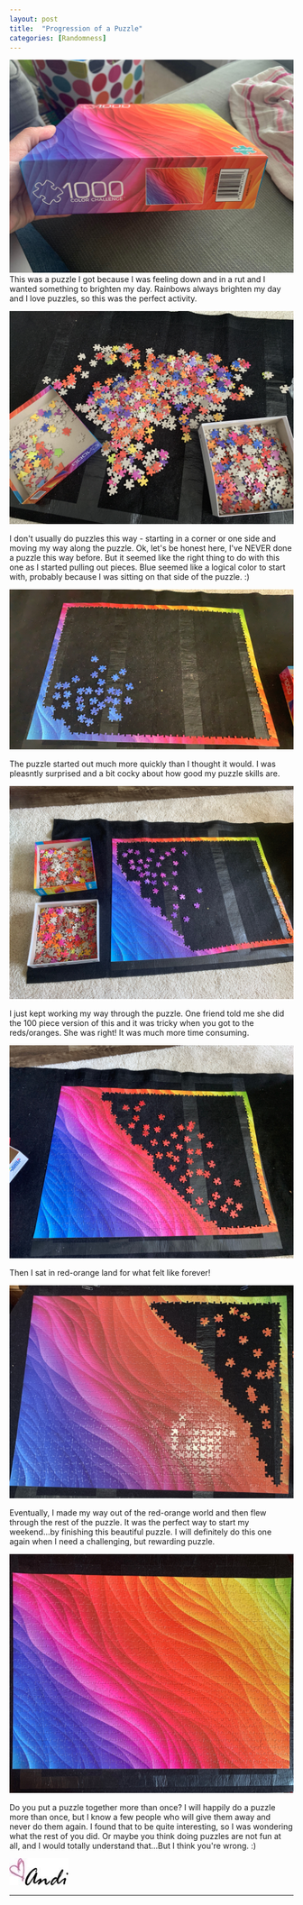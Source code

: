 ```yaml
---
layout: post
title:  "Progression of a Puzzle"
categories: [Randomness]
---
```

![puzzle](/images/Puzzle1.JPG)
This was a puzzle I got because I was feeling down and in a rut and I wanted something to brighten my day. Rainbows always brighten my day and I love puzzles, so this was the perfect activity. 

![puzzle](/images/Puzzle2.JPG)

I don't usually do puzzles this way - starting in a corner or one side and moving my way along the puzzle. Ok, let's be honest here, I've NEVER done a puzzle this way before. But it seemed like the right thing to do with this one as I started pulling out pieces. Blue seemed like a logical color to start with, probably because I was sitting on that side of the puzzle. :)

![puzzle](/images/Puzzle3.jpg)

The puzzle started out much more quickly than I thought it would. I was pleasntly surprised and a bit cocky about how good my puzzle skills are.

![puzzle](/images/Puzzle4.JPG)

I just kept working my way through the puzzle. One friend told me she did the 100 piece version of this and it was tricky when you got to the reds/oranges. She was right! It was much more time consuming. 

![puzzle](/images/Puzzle5.JPG)

Then I sat in red-orange land for what felt like forever!

![puzzle](/images/Puzzle6.JPG)

Eventually, I made my way out of the red-orange world and then flew through the rest of the puzzle. It was the perfect way to start my weekend...by finishing this beautiful puzzle. I will definitely do this one again when I need a challenging, but rewarding puzzle. 

![puzzle](/images/Puzzle7.jpg)

Do you put a puzzle together more than once? I will happily do a puzzle more than once, but I know a few people who will give them away and never do them again. I found that to be quite interesting, so I was wondering what the rest of you did. Or maybe you think doing puzzles are not fun at all, and I would totally understand that...But I think you're wrong. :) 

![andi](/images/andi.jpg)

----